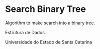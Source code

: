 # Search Binary Tree

Algorithm to make search into a binary tree.

Estrutura de Dados

Universidade do Estado de Santa Catarina
